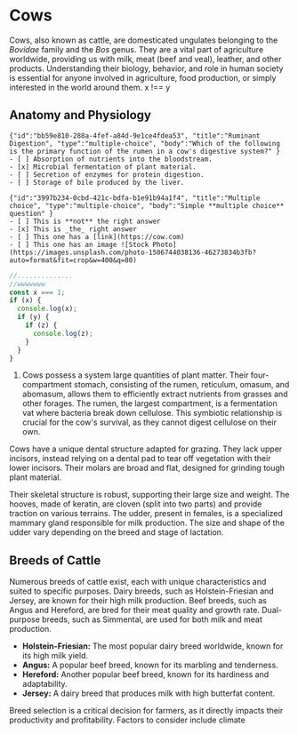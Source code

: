 # Cows

Cows, also known as cattle, are domesticated ungulates belonging to the *Bovidae* family and the *Bos* genus.  They are a vital part of agriculture worldwide, providing us with milk, meat (beef and veal), leather, and other products. Understanding their biology, behavior, and role in human society is essential for anyone involved in agriculture, food production, or simply interested in the world around them.
x !== y
## Anatomy and Physiology
```masteryls
{"id":"bb59e810-288a-4fef-a84d-9e1ce4fdea53", "title":"Ruminant Digestion", "type":"multiple-choice", "body":"Which of the following is the primary function of the rumen in a cow's digestive system?" }
- [ ] Absorption of nutrients into the bloodstream.
- [x] Microbial fermentation of plant material.
- [ ] Secretion of enzymes for protein digestion.
- [ ] Storage of bile produced by the liver.
```

```masteryls
{"id":"3997b234-0cbd-421c-bdfa-b1e91b94a1f4", "title":"Multiple choice", "type":"multiple-choice", "body":"Simple **multiple choice** question" }
- [ ] This is **not** the right answer
- [x] This is _the_ right answer
- [ ] This one has a [link](https://cow.com)
- [ ] This one has an image ![Stock Photo](https://images.unsplash.com/photo-1506744038136-46273834b3fb?auto=format&fit=crop&w=400&q=80)
```

```js
//..............
//wwwwwww
const x === 1;
if (x) {
  console.log(x);
  if (y) {
    if (z) {
      console.log(z);
    }
  }
}
```

1.  Cows possess a system large quantities of plant matter. Their four-compartment stomach, consisting of the rumen, reticulum, omasum, and abomasum, allows them to efficiently extract nutrients from grasses and other forages. The rumen, the largest compartment, is a fermentation vat where bacteria break down cellulose. This symbiotic relationship is crucial for the cow's survival, as they cannot digest cellulose on their own.

Cows have a unique dental structure adapted for grazing.  They lack upper incisors, instead relying on a dental pad to tear off vegetation with their lower incisors. Their molars are broad and flat, designed for grinding tough plant material.

Their skeletal structure is robust, supporting their large size and weight.  The hooves, made of keratin, are cloven (split into two parts) and provide traction on various terrains. The udder, present in females, is a specialized mammary gland responsible for milk production. The size and shape of the udder vary depending on the breed and stage of lactation.

## Breeds of Cattle

Numerous breeds of cattle exist, each with unique characteristics and suited to specific purposes.  Dairy breeds, such as Holstein-Friesian and Jersey, are known for their high milk production. Beef breeds, such as Angus and Hereford, are bred for their meat quality and growth rate. Dual-purpose breeds, such as Simmental, are used for both milk and meat production.

*   **Holstein-Friesian:** The most popular dairy breed worldwide, known for its high milk yield.
*   **Angus:** A popular beef breed, known for its marbling and tenderness.
*   **Hereford:** Another popular beef breed, known for its hardiness and adaptability.
*   **Jersey:** A dairy breed that produces milk with high butterfat content.

Breed selection is a critical decision for farmers, as it directly impacts their productivity and profitability. Factors to consider include climate